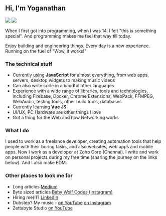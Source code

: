 ## Hi, I'm Yoganathan

<img src="https://img.shields.io/badge/version-1-blue"></img>
<img src="https://img.shields.io/badge/build-somewhat%20passing-brightgreen"></img>

When I first got into programming, when I was 14, I felt "this is something special". And programming makes me feel that way till today.

Enjoy building and engineering things. Every day is a new experience. Running on the fuel of "Wow, it works!"

### The technical stuff

- Currently using **JavaScript** for almost everything, from web apps, servers, desktop widgets to making music videos
- Can also write code in a handful other languages
- Experience with a wide range of libraries, tools and technologies, including Firebase, Docker, Chrome Extensions, WebPack, FFMPEG, WebAudio, testing tools, other build tools, databases
- Currently learning **Vue JS**
- UI/UX, PC Hardware are other things I love
- Got a thing for the Web and how Networking works

### What I do

I used to work as a freelance developer, creating automation tools that help people with their boring tasks, and also websites, web apps and mobile apps. Now I work as a developer at Zoho Corp (Chennai). I write and work on personal projects during my free time (sharing the journey on the links below). And I also make EDM.

### Other places to look me for

- Long articles [Medium](https://medium.com/@pyoganathan99)
- Byte sized articles [Baby Wolf Codes (Instagram)](https://www.instagram.com/baby_wolf_codes)
- Hiring me(!)? [LinkedIn](https://www.linkedin.com/in/yoganathan-palaniswamy-77107975/)
- Dubstep? My music - [on YouTube](https://www.youtube.com/channel/UCpkT8_s_HZq96o1j42oJQDw) [on Instagram](https://www.instagram.com/audible_chaos/)
- Zettabyte Studio [on YouTube](https://www.youtube.com/channel/UCOXpGzY4hrTtHyPPpYssubg)
